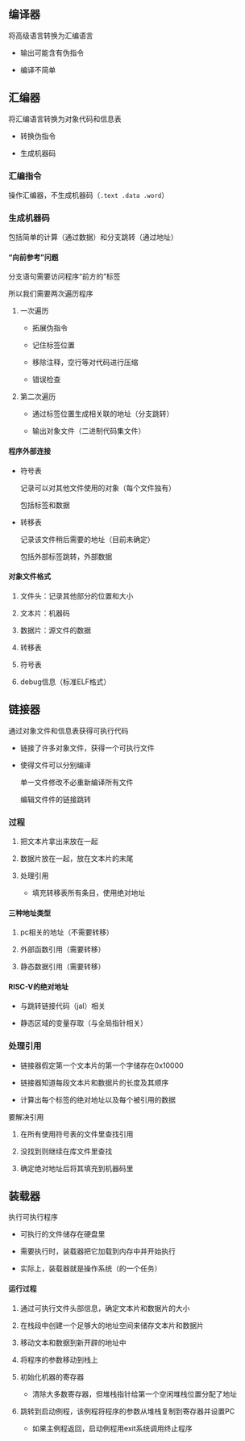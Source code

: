 ## 编译器

将高级语言转换为汇编语言

* 输出可能含有伪指令

* 编译不简单

## 汇编器

将汇编语言转换为对象代码和信息表

* 转换伪指令

* 生成机器码

### 汇编指令

操作汇编器，不生成机器码（`.text .data .word`）

### 生成机器码

包括简单的计算（通过数据）和分支跳转（通过地址）

#### “向前参考”问题

分支语句需要访问程序“前方的”标签

所以我们需要两次遍历程序

1. 一次遍历
   
   * 拓展伪指令
   
   * 记住标签位置
   
   * 移除注释，空行等对代码进行压缩
   
   * 错误检查

2. 第二次遍历
   
   * 通过标签位置生成相关联的地址（分支跳转）
   
   * 输出对象文件（二进制代码集文件）

#### 程序外部连接

* 符号表
  
  记录可以对其他文件使用的对象（每个文件独有）
  
  包括标签和数据

* 转移表
  
  记录该文件稍后需要的地址（目前未确定）
  
  包括外部标签跳转，外部数据

#### 对象文件格式

1. 文件头：记录其他部分的位置和大小

2. 文本片：机器码

3. 数据片：源文件的数据

4. 转移表

5. 符号表

6. debug信息（标准ELF格式）

## 链接器

通过对象文件和信息表获得可执行代码

* 链接了许多对象文件，获得一个可执行文件

* 使得文件可以分别编译
  
  单一文件修改不必重新编译所有文件
  
  编辑文件件的链接跳转

### 过程

1. 把文本片拿出来放在一起

2. 数据片放在一起，放在文本片的末尾

3. 处理引用
   
   * 填充转移表所有条目，使用绝对地址

#### 三种地址类型

1. pc相关的地址（不需要转移）

2. 外部函数引用（需要转移）

3. 静态数据引用（需要转移）

#### RISC-V的绝对地址

* 与跳转链接代码（jal）相关

* 静态区域的变量存取（与全局指针相关）

### 处理引用

* 链接器假定第一个文本片的第一个字储存在0x10000

* 链接器知道每段文本片和数据片的长度及其顺序

* 计算出每个标签的绝对地址以及每个被引用的数据

要解决引用

1. 在所有使用符号表的文件里查找引用

2. 没找到则继续在库文件里查找

3. 确定绝对地址后将其填充到机器码里

## 装载器

执行可执行程序

* 可执行的文件储存在硬盘里

* 需要执行时，装载器把它加载到内存中并开始执行

* 实际上，装载器就是操作系统（的一个任务）

#### 运行过程

1. 通过可执行文件头部信息，确定文本片和数据片的大小

2. 在栈段中创建一个足够大的地址空间来储存文本片和数据片

3. 移动文本和数据到新开辟的地址中

4. 将程序的参数移动到栈上

5. 初始化机器的寄存器
   
   * 清除大多数寄存器，但堆栈指针给第一个空闲堆栈位置分配了地址

6. 跳转到启动例程，该例程将程序的参数从堆栈复制到寄存器并设置PC
   
   * 如果主例程返回，启动例程用exit系统调用终止程序
